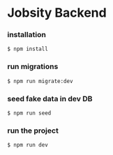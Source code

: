 # Jobsity Backend

### installation
```
$ npm install
```

### run migrations
```
$ npm run migrate:dev
```

### seed fake data in dev DB
```
$ npm run seed
```

### run the project
```
$ npm run dev
```
